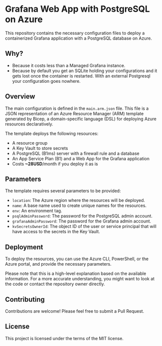 ﻿# Grafana Web App with PostgreSQL on Azure

This repository contains the necessary configuration files to deploy a containerized Grafana application with a PostgreSQL database on Azure.

## Why?

- Because it costs less than a Managed Grafana instance.
- Because by default you get an SQLite holding your configurations and it gets lost once the container is restarted. With an external Postgresql your configuration goes nowhere.

## Overview

The main configuration is defined in the `main.arm.json` file. This file is a JSON representation of an Azure Resource Manager (ARM) template generated by Bicep, a domain-specific language (DSL) for deploying Azure resources declaratively.

The template deploys the following resources:

- A resource group
- A Key Vault to store secrets
- A PostgreSQL (B1ms) server with a firewall rule and a database
- An App Service Plan (B1) and a Web App for the Grafana application
- Costs **~28USD**/month if you deploy it as is

## Parameters

The template requires several parameters to be provided:

- `location`: The Azure region where the resources will be deployed.
- `name`: A base name used to create unique names for the resources.
- `env`: An environment tag.
- `psqlAdminPassword`: The password for the PostgreSQL admin account.
- `grafanaAdminPassword`: The password for the Grafana admin account.
- `kvSecretsOwnerId`: The object ID of the user or service principal that will have access to the secrets in the Key Vault.

## Deployment

To deploy the resources, you can use the Azure CLI, PowerShell, or the Azure portal, and provide the necessary parameters.

Please note that this is a high-level explanation based on the available information. For a more accurate understanding, you might want to look at the code or contact the repository owner directly.

## Contributing

Contributions are welcome! Please feel free to submit a Pull Request.

## License

This project is licensed under the terms of the MIT license.
